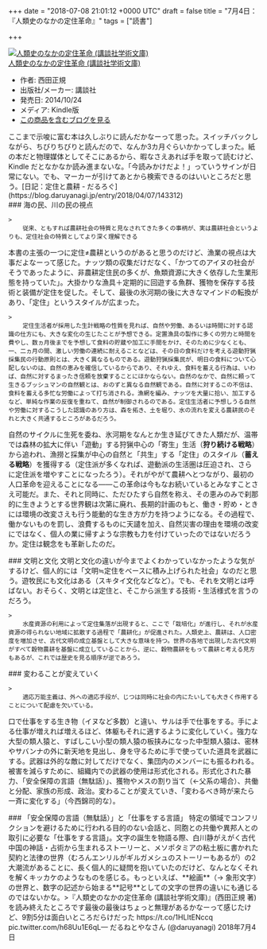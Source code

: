 
+++
date = "2018-07-08 21:01:12 +0000 UTC"
draft = false
title = "7月4日：『人類史のなかの定住革命』"
tags = ["読書"]

+++
<div class="hatena-asin-detail"><a href="http://www.amazon.co.jp/exec/obidos/ASIN/B00OKC1YLI/bestylesnet-22/"><img src="http://ecx.images-amazon.com/images/I/516-jUfIiaL._SL160_.jpg" class="hatena-asin-detail-image" alt="人類史のなかの定住革命 (講談社学術文庫)" title="人類史のなかの定住革命 (講談社学術文庫)"/></a><div class="hatena-asin-detail-info"><a href="http://www.amazon.co.jp/exec/obidos/ASIN/B00OKC1YLI/bestylesnet-22/">人類史のなかの定住革命 (講談社学術文庫)</a><ul><li><span class="hatena-asin-detail-label">作者:</span> 西田正規</li><li><span class="hatena-asin-detail-label">出版社/メーカー:</span> 講談社</li><li><span class="hatena-asin-detail-label">発売日:</span> 2014/10/24</li><li><span class="hatena-asin-detail-label">メディア:</span> Kindle版</li><li><a href="http://d.hatena.ne.jp/asin/B00OKC1YLI/bestylesnet-22" target="_blank">この商品を含むブログを見る</a></li></ul></div><div class="hatena-asin-detail-foot"></div></div>ここまで示唆に富む本は久しぶりに読んだかなーって思った。スイッチバックしながら、ちびりちびりと読んだので、なんか3カ月ぐらいかかってしまった。紙の本だと物理媒体としてそこにあるから、暇なさえあれば手を取って読むけど、Kindle だとなかなか読み進まないな。「今読みかけだよ！」っていうサインが日常にない。でも、マーカーが引けてあとから検索できるのはいいところだと思う。[日記：定住と農耕 - だるろぐ](https://blog.daruyanagi.jp/entry/2018/04/07/143312)<br/>


<div class="section">
    ### 海の民、川の民の視点
    
    >
        従来、ともすれば農耕社会の特質と見なされてきた多くの事柄が、実は農耕社会というよりも、定住社会の特質としてより深く理解できる

    
本書の主張の一つに定住≠農耕というのがあると思うのだけど、漁業の視点は大事だよなーって感じた。ナッツ類の収集だけだなく、「かつてのアイヌの社会がそうであったように、非農耕定住民の多くが、魚類資源に大きく依存した生業形態を持っていた」。大掛かりな漁具＋定期的に回遊する魚群、獲物を保存する技術と装備が定住を促した。そして、最後の氷河期の後に大きなマインドの転換があり、「定住」というスタイルが広まった。

    >
        定住生活者が採用した生計戦略の性質を見れば、自然や労働、あるいは時間に対する認識の仕方にも、大きな変化の生じたことが予想できる。定置漁具の製作に多くの労力と時間を費やし、数ヵ月後までを予想して食料の貯蔵や加工に手間をかけ、そのために少なくとも、一、二ヵ月の間、激しい労働の連続に耐えることなどは、その日の食料だけを考える遊動狩猟採集民の行動原則とは、大きく異なるものである。遊動狩猟採集民が、明日の食料について心配しないのは、自然の恵みを確信しているからであり、それゆえ、食料を蓄える行為は、いわば、自然に対するまったき信頼を放棄することにほかならない。自然のなかで、自然に頼って生きるブッシュマンの自然観とは、おのずと異なる自然観である。自然に対するこの不信は、食料を蓄える多忙な労働によって打ち消される。漁網を編み、ナッツを大量に拾い、加工するなど、単純な作業の反復を重ねて、自然が制御されるのである。定住生活者に予想しうる自然や労働に対するこうした認識のあり方は、森を拓き、土を堀り、水の流れを変える農耕民のそれと大きく共通するところがあるだろう。

    
自然のサイクルに生死を委ね、氷河期をなんとか生き延びてきた人類だが、温帯では森林の拡大に伴い「遊動」する狩猟中心の「寄生」生活（**狩り続ける戦略**）から追われ、漁撈と採集が中心の自然と「共生」する「定住」のスタイル（**蓄える戦略**）を獲得する（定住派が多くなれば、遊動派の生活圏は圧迫され、さらに定住派を増やすことになったろう）。それがやがて農耕へとつながり、最初の人口革命を迎えることになる――この革命は今もなお続いているとみなすことさえ可能だ。また、それと同時に、ただひたすら自然を称え、その恵みのみで刹那的に生きようとする世界観は次第に廃れ、長期的計画のもと、働き・貯め・ときには環境の改変さえも行う能動的な生き方が力を持つようになる。その過程で、働かないものを罰し、浪費するものに天譴を加え、自然災害の理由を環境の改変にではなく、個人の業に帰すような宗教も力を付けていったのではないだろうか。定住は観念をも革新したのだ。

</div>
<div class="section">
    ### 文明と文化
    文明と文化の違いが今までよくわかっていなかったような気がするけど、個人的には「文明≒定住をベースに積み上げられた社会」なのだと思う。遊牧民にも文化はある（スキタイ文化などなど）。でも、それを文明とは呼ばない。おそらく、文明とは定住と、そこから派生する技術・生活様式を言うのだろう。

    >
        水産資源の利用によって定住集落が出現すると、ここで「栽培化」が進行し、それが水産資源の得られない地域に拡散する過程で「農耕化」が促進された。人類史上、農耕は、人口密度を増加させ、古代文明の成立基盤として大きな意味を持つ。世界の各地で出現した古代文明がすべて穀物農耕を基盤に成立していることから、逆に、穀物農耕をもって農耕と考える見方もあるが、これでは歴史を見る順序が逆であろう。

    

</div>
<div class="section">
    ### 変わることが変えていく
    
    >
        適応万能主義は、外への適応手段が、じつは同時に社会の内にたいしても大きく作用することについて配慮を欠いている。

    
口で仕事をする生き物（イヌなど多数）と違い、サルは手で仕事をする。手による仕事が増えれば増えるほど、体躯もそれに適するように変化していく。強力な大型の類人猿と、すばしこい小型の類人猿の板挟みになった中型類人猿は、密林やサバンナの外に新天地を見出し、身を守るために手で使っていた道具を武器にする。武器は外的な敵に対してだけでなく、集団内のメンバーにも振るわれる。被害を減らすために、組織内での武器の使用は形式化される。形式化された暴力、「安全保障の言語（無駄話）」、獲物やメスの割り当て（←父系の場合）、共働と分配、家族の形成、政治。変わることが変えていき、「変わるべき時が来たら一斉に変化する」（今西錦司的な）。

</div>
<div class="section">
    ### 「安全保障の言語（無駄話）」と「仕事をする言語」
    特定の領域でコンフリクションを避けるために行われる目的のない会話と、同胞との共働や異邦人との取引に必要な「仕事をする言語」。文字の誕生を物語る際、白川静がえがく古代中国の神話・占術から生まれるストーリーと、メソポタミアの粘土板に書かれた契約と法律の世界（むろんエンリルがギルガメシュのストーリーもあるが）の2大潮流があることに、長く個人的に疑問を抱いていたのだけど、なんとなくそれを解くキッカケのようなものを感じる。もっといえば、**絵画**（→ 象形文字）の世界と、数字の記述から始まる**記号**としての文字の世界の違いにも通じるのではないかな。>『人類史のなかの定住革命 (講談社学術文庫)』(西田正規 著) を読み終えたところです最後の最後はちょっと無理があるかなーって感じたけど、9割5分は面白いところだらけだった https://t.co/1HLItENccq pic.twitter.com/h68Uu1E6qL— だるねとやなさん (@daruyanagi) 2018年7月4日<script async="" src="https://platform.twitter.com/widgets.js" charset="utf-8"></script>

</div>

